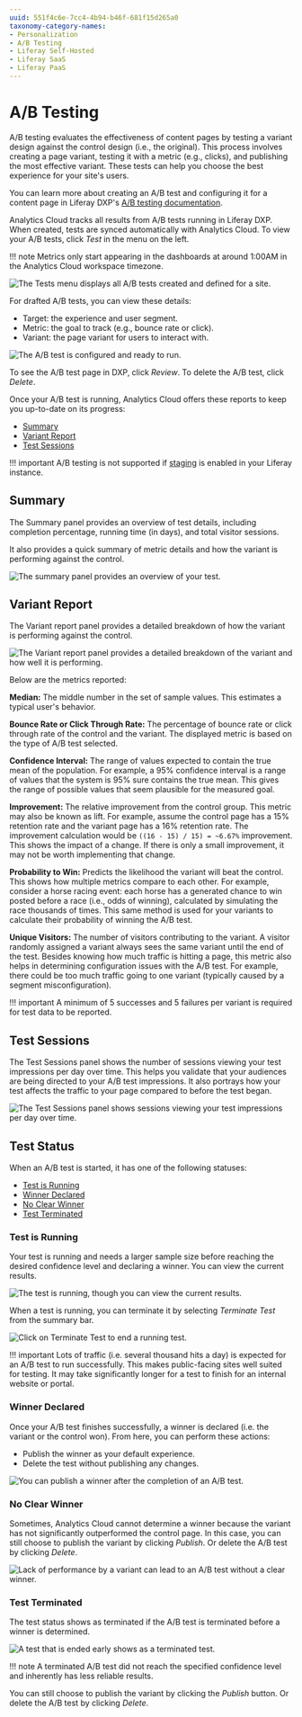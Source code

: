 ```yaml
---
uuid: 551f4c6e-7cc4-4b94-b46f-681f15d265a0
taxonomy-category-names:
- Personalization
- A/B Testing
- Liferay Self-Hosted
- Liferay SaaS
- Liferay PaaS
---
```

# A/B Testing

A/B testing evaluates the effectiveness of content pages by testing a variant design against the control design (i.e., the original). This process involves creating a page variant, testing it with a metric (e.g., clicks), and publishing the most effective variant. These tests can help you choose the best experience for your site's users.

You can learn more about creating an A/B test and configuring it for a content page in Liferay DXP's [A/B testing documentation](https://learn.liferay.com/w/dxp/site-building/optimizing-sites/ab-testing/ab-testing).

Analytics Cloud tracks all results from A/B tests running in Liferay DXP. When created, tests are synced automatically with Analytics Cloud. To view your A/B tests, click *Test* in the menu on the left.

!!! note
    Metrics only start appearing in the dashboards at around 1:00AM in the Analytics Cloud workspace timezone.

![The Tests menu displays all A/B tests created and defined for a site.](a-b-testing/images/01.png)

For drafted A/B tests, you can view these details:

- Target: the experience and user segment.
- Metric: the goal to track (e.g., bounce rate or click).
- Variant: the page variant for users to interact with.

![The A/B test is configured and ready to run.](a-b-testing/images/02.png)

To see the A/B test page in DXP, click *Review*. To delete the A/B test, click *Delete*.

Once your A/B test is running, Analytics Cloud offers these reports to keep you up-to-date on its progress:

- [Summary](#summary)
- [Variant Report](#variant-report)
- [Test Sessions](#test-sessions)

!!! important
    A/B testing is not supported if [staging](https://learn.liferay.com/w/dxp/site-building/publishing-tools/staging.md) is enabled in your Liferay instance.

## Summary

The Summary panel provides an overview of test details, including completion percentage, running time (in days), and total visitor sessions.

It also provides a quick summary of metric details and how the variant is performing against the control.

![The summary panel provides an overview of your test.](a-b-testing/images/03.png)

## Variant Report

The Variant report panel provides a detailed breakdown of how the variant is performing against the control.

![The Variant report panel provides a detailed breakdown of the variant and how well it is performing.](a-b-testing/images/04.png)

Below are the metrics reported:

**Median:** The middle number in the set of sample values. This estimates a typical user's behavior.

**Bounce Rate or Click Through Rate:** The percentage of bounce rate or click through rate of the control and the variant. The displayed metric is based on the type of A/B test selected.

**Confidence Interval:** The range of values expected to contain the true mean of the population. For example, a 95% confidence interval is a range of values that the system is 95% sure contains the true mean. This gives the range of possible values that seem plausible for the measured goal.

**Improvement:** The relative improvement from the control group. This metric may also be known as lift. For example, assume the control page has a 15% retention rate and the variant page has a 16% retention rate. The improvement calculation would be `((16 - 15) / 15) = ~6.67%` improvement. This shows the impact of a change. If there is only a small improvement, it may not be worth implementing that change.

**Probability to Win:** Predicts the likelihood the variant will beat the control. This shows how multiple metrics compare to each other. For example, consider a horse racing event: each horse has a generated chance to win posted before a race (i.e., odds of winning), calculated by simulating the race thousands of times. This same method is used for your variants to calculate their probability of winning the A/B test.

**Unique Visitors:** The number of visitors contributing to the variant. A visitor randomly assigned a variant always sees the same variant until the end of the test. Besides knowing how much traffic is hitting a page, this metric also helps in determining configuration issues with the A/B test. For example, there could be too much traffic going to one variant (typically caused by a segment misconfiguration).

!!! important
    A minimum of 5 successes and 5 failures per variant is required for test data to be reported.

## Test Sessions

The Test Sessions panel shows the number of sessions viewing your test impressions per day over time. This helps you validate that your audiences are being directed to your A/B test impressions. It also portrays how your test affects the traffic to your page compared to before the test began.

![The Test Sessions panel shows sessions viewing your test impressions per day over time.](a-b-testing/images/05.png)

## Test Status

When an A/B test is started, it has one of the following statuses:

- [Test is Running](#test-is-running)
- [Winner Declared](#winner-declared)
- [No Clear Winner](#no-clear-winner)
- [Test Terminated](#test-terminated)

### Test is Running

Your test is running and needs a larger sample size before reaching the desired confidence level and declaring a winner. You can view the current results.

![The test is running, though you can view the current results.](a-b-testing/images/06.png)

When a test is running, you can terminate it by selecting *Terminate Test* from the summary bar.

![Click on Terminate Test to end a running test.](a-b-testing/images/07.png)

!!! important
    Lots of traffic (i.e. several thousand hits a day) is expected for an A/B test to run successfully. This makes public-facing sites well suited for testing. It may take significantly longer for a test to finish for an internal website or portal.

### Winner Declared

Once your A/B test finishes successfully, a winner is declared (i.e. the variant or the control won). From here, you can perform these actions:

- Publish the winner as your default experience.
- Delete the test without publishing any changes.

![You can publish a winner after the completion of an A/B test.](a-b-testing/images/08.png)

### No Clear Winner

Sometimes, Analytics Cloud cannot determine a winner because the variant has not significantly outperformed the control page. In this case, you can still choose to publish the variant by clicking *Publish*. Or delete the A/B test by clicking *Delete*.

![Lack of performance by a variant can lead to an A/B test without a clear winner. ](a-b-testing/images/09.png)

### Test Terminated

The test status shows as terminated if the A/B test is terminated before a winner is determined.

![A test that is ended early shows as a terminated test.](./a-b-testing/images/10.png)

!!! note
    A terminated A/B test did not reach the specified confidence level and inherently has less reliable results.

You can still choose to publish the variant by clicking the *Publish* button. Or delete the A/B test by clicking *Delete*.